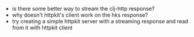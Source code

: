 * is there some better way to stream the clj-http response?
* why doesn't httpkit's client work on the hks response?
* try creating a simple httpkit server with a streaming response and
  read from it with httpkit client
